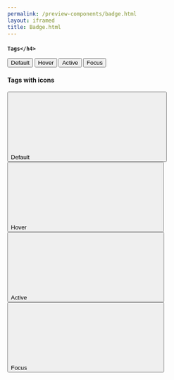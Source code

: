 ```yaml
--- 
permalink: /preview-components/badge.html
layout: iframed 
title: Badge.html
---
```

<h4>

    Tags</h4>
<button class="tag tag-primary">Default</button>
<button class="tag tag-primary tag-hover">Hover</button>
<button class="tag tag-primary tag-active">Active</button>
<button class="tag tag-primary focus">Focus</button>

<h4>Tags with icons</h4>
<button class="tag tag-icon tag-primary">Default
    <svg class="icon-svg "><use xlink:href="#close-circle-outline"></use></svg>
</button>
<button class="tag tag-icon tag-primary tag-hover">Hover
    <svg class="icon-svg "><use xlink:href="#close-circle-outline"></use></svg>
</button>
<button class="tag tag-icon tag-primary tag-active">Active
    <svg class="icon-svg "><use xlink:href="#close-circle-outline"></use></svg>
</button>
<button class="tag tag-icon tag-primary focus">Focus
    <svg class="icon-svg "><use xlink:href="#close-circle-outline"></use></svg>
</button>